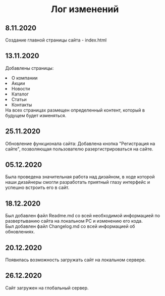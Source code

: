 <h1 align="center">Лог изменений</h1>

## 8.11.2020
Создание главной страницы сайта - index.html
## 13.11.2020
Добавлены страницы:
<li>О компании
<li>Акции
<li>Новости
<li>Каталог
<li>Статьи
<li>Контакты<br/>
На всех страницах размещен определенный контент, который в будущем будет изменяться.

## 25.11.2020
Обновление функционала сайта:
Добавлена кнопка "Регистрация на сайте", позволяющая пользователю разергистрироваться на сайте.

## 05.12.2020
Была проведена значительная работа над дизайном, в ходе которой наши дизайнеры смогли разработать приятный глазу интерфейс и успешно встроить его в сайт.

## 18.12.2020
Был добавлен файл Readme.md со всей необходимой информацией по развертыванию сайта на локальном PC и изменению его кода. <br/>
Был добавлен файл Changelog.md со всей информацией об обновлениях.

## 20.12.2020
Появилась возможность загружать сайт на локальном сервере.

## 26.12.2020
Сайт загружен на глобальный сервер.

